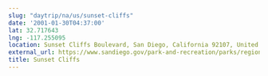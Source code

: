 ```yaml
---
slug: "daytrip/na/us/sunset-cliffs"
date: '2001-01-30T04:37:00'
lat: 32.717643
lng: -117.255095
location: Sunset Cliffs Boulevard, San Diego, California 92107, United States
external_url: https://www.sandiego.gov/park-and-recreation/parks/regional/shoreline/sunset
title: Sunset Cliffs
---
```



